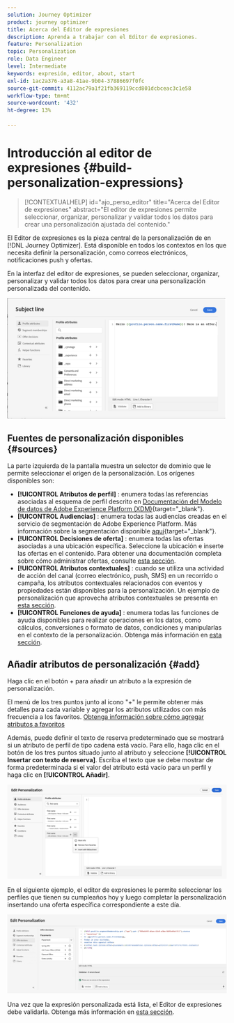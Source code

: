 ```yaml
---
solution: Journey Optimizer
product: journey optimizer
title: Acerca del Editor de expresiones
description: Aprenda a trabajar con el Editor de expresiones.
feature: Personalization
topic: Personalization
role: Data Engineer
level: Intermediate
keywords: expresión, editor, about, start
exl-id: 1ac2a376-a3a8-41ae-9b04-37886697f0fc
source-git-commit: 4112ac79a1f21fb369119ccd801dcbceac3c1e58
workflow-type: tm+mt
source-wordcount: '432'
ht-degree: 13%

---
```


# Introducción al editor de expresiones {#build-personalization-expressions}

>[!CONTEXTUALHELP]
>id="ajo_perso_editor"
>title="Acerca del Editor de expresiones"
>abstract="El editor de expresiones permite seleccionar, organizar, personalizar y validar todos los datos para crear una personalización ajustada del contenido."

El Editor de expresiones es la pieza central de la personalización de en [!DNL Journey Optimizer]. Está disponible en todos los contextos en los que necesita definir la personalización, como correos electrónicos, notificaciones push y ofertas.

En la interfaz del editor de expresiones, se pueden seleccionar, organizar, personalizar y validar todos los datos para crear una personalización personalizada del contenido.

![](assets/perso_ee1.png)

## Fuentes de personalización disponibles {#sources}

La parte izquierda de la pantalla muestra un selector de dominio que le permite seleccionar el origen de la personalización. Los orígenes disponibles son:

* **[!UICONTROL Atributos de perfil]** : enumera todas las referencias asociadas al esquema de perfil descrito en [Documentación del Modelo de datos de Adobe Experience Platform (XDM)](https://experienceleague.adobe.com/docs/experience-platform/xdm/home.html?lang=es){target="_blank"}.
* **[!UICONTROL Audiencias]** : enumera todas las audiencias creadas en el servicio de segmentación de Adobe Experience Platform. Más información sobre la segmentación disponible [aquí](https://experienceleague.adobe.com/docs/experience-platform/segmentation/home.html?lang=es){target="_blank"}.
* **[!UICONTROL Decisiones de oferta]** : enumera todas las ofertas asociadas a una ubicación específica. Seleccione la ubicación e inserte las ofertas en el contenido. Para obtener una documentación completa sobre cómo administrar ofertas, consulte [esta sección](../offers/get-started/starting-offer-decisioning.md).
* **[!UICONTROL Atributos contextuales]** : cuando se utiliza una actividad de acción del canal (correo electrónico, push, SMS) en un recorrido o campaña, los atributos contextuales relacionados con eventos y propiedades están disponibles para la personalización. Un ejemplo de personalización que aprovecha atributos contextuales se presenta en [esta sección](personalization-use-case.md).
* **[!UICONTROL Funciones de ayuda]** : enumera todas las funciones de ayuda disponibles para realizar operaciones en los datos, como cálculos, conversiones o formato de datos, condiciones y manipularlas en el contexto de la personalización. Obtenga más información en [esta sección](functions/functions.md).

## Añadir atributos de personalización {#add}

Haga clic en el botón + para añadir un atributo a la expresión de personalización.

El menú de los tres puntos junto al icono &quot;+&quot; le permite obtener más detalles para cada variable y agregar los atributos utilizados con más frecuencia a los favoritos. [Obtenga información sobre cómo agregar atributos a favoritos](personalization-favorites.md)

Además, puede definir el texto de reserva predeterminado que se mostrará si un atributo de perfil de tipo cadena está vacío. Para ello, haga clic en el botón de los tres puntos situado junto al atributo y seleccione **[!UICONTROL Insertar con texto de reserva]**. Escriba el texto que se debe mostrar de forma predeterminada si el valor del atributo está vacío para un perfil y haga clic en **[!UICONTROL Añadir]**.

![](assets/attribute-details.png)

En el siguiente ejemplo, el editor de expresiones le permite seleccionar los perfiles que tienen su cumpleaños hoy y luego completar la personalización insertando una oferta específica correspondiente a este día.

![](assets/perso_ee2.png)

Una vez que la expresión personalizada está lista, el Editor de expresiones debe validarla. Obtenga más información en [esta sección](personalization-validation.md).
